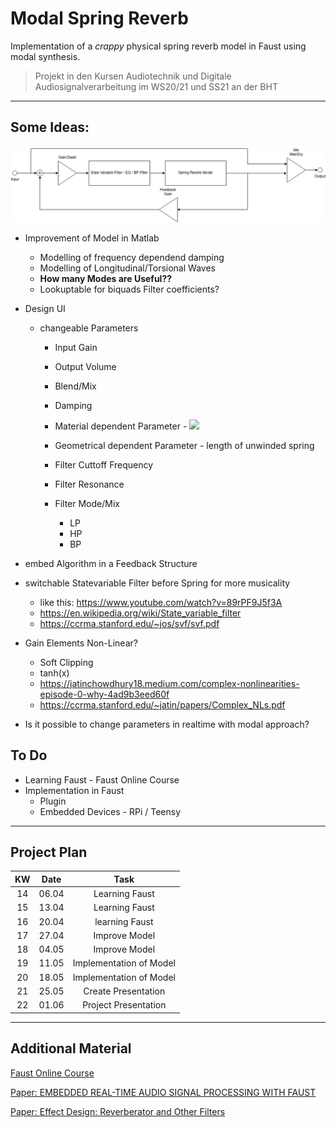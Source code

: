 # Modal Spring Reverb

Implementation of a *crappy* physical spring reverb model in Faust using modal synthesis.

>Projekt in den Kursen Audiotechnik und Digitale Audiosignalverarbeitung im WS20/21 und SS21 an der BHT

---

## Some Ideas:

![Blockdiagram](https://raw.githubusercontent.com/monodon-monoceros/modal_spring_reverb/main/SpringReverb_blockdiagram.png)


* Improvement of Model in Matlab
   * Modelling of frequency dependend damping
   * Modelling of Longitudinal/Torsional Waves
   * **How many Modes are Useful??**
   * Lookuptable for biquads Filter coefficients?
* Design UI
  * changeable Parameters
    * Input Gain
    * Output Volume
    * Blend/Mix
    
    * Damping
    * Material dependent Parameter - <img src="https://render.githubusercontent.com/render/math?math=\kappa">
    * Geometrical dependent Parameter - length of unwinded spring

    * Filter Cuttoff Frequency
    * Filter Resonance
    * Filter Mode/Mix
      * LP 
      * HP
      * BP    
* embed Algorithm in a Feedback Structure
* switchable Statevariable Filter before Spring for more musicality
  * like this: https://www.youtube.com/watch?v=89rPF9J5f3A    
  * https://en.wikipedia.org/wiki/State_variable_filter
  * https://ccrma.stanford.edu/~jos/svf/svf.pdf

* Gain Elements Non-Linear?
  * Soft Clipping
  * tanh(x)
  * https://jatinchowdhury18.medium.com/complex-nonlinearities-episode-0-why-4ad9b3eed60f
  * https://ccrma.stanford.edu/~jatin/papers/Complex_NLs.pdf
    
* Is it possible to change parameters in realtime with modal approach?   


## To Do

* Learning Faust - Faust Online Course
* Implementation in Faust
   * Plugin
   * Embedded Devices - RPi / Teensy

---
## Project Plan

| KW | Date   | Task                    |
|:-: | :-:	  | :-:	                    |
| 14 | 06.04 	| Learning Faust  	      |
| 15 | 13.04  | Learning Faust 	        |
| 16 | 20.04  | learning Faust 	        |
| 17 | 27.04  | Improve Model  	        |
| 18 | 04.05  | Improve Model  	        |
| 19 | 11.05  | Implementation of Model |
| 20 | 18.05  | Implementation of Model |   
| 21 | 25.05  | Create Presentation     |
| 22 | 01.06  | Project Presentation    |

---
## Additional Material

[Faust Online Course](https://ccrma.stanford.edu/~rmichon/faustWorkshops/course2015/)

[Paper: EMBEDDED REAL-TIME AUDIO SIGNAL PROCESSING WITH FAUST](https://ifc20.sciencesconf.org/321070/document)

[Paper: Effect Design: Reverberator and Other Filters](https://ccrma.stanford.edu/~dattorro/EffectDesignPart1.pdf)
